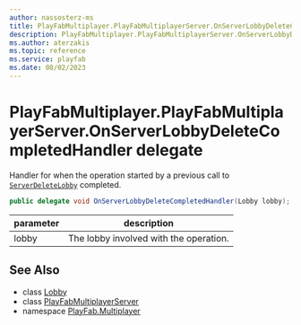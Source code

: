 ```yaml
---
author: nassosterz-ms
title: PlayFabMultiplayer.PlayFabMultiplayerServer.OnServerLobbyDeleteCompletedHandler
description: PlayFabMultiplayer.PlayFabMultiplayerServer.OnServerLobbyDeleteCompletedHandler
ms.author: aterzakis
ms.topic: reference
ms.service: playfab
ms.date: 08/02/2023
---
```


# PlayFabMultiplayer.PlayFabMultiplayerServer.OnServerLobbyDeleteCompletedHandler delegate

Handler for when the operation started by a previous call to [`ServerDeleteLobby`](./Lobby/ServerDeleteLobby.md) completed.

```csharp
public delegate void OnServerLobbyDeleteCompletedHandler(Lobby lobby);
```

| parameter | description |
| --- | --- |
| lobby | The lobby involved with the operation. |

## See Also

* class [Lobby](./Lobby.md)
* class [PlayFabMultiplayerServer](./PlayFabMultiplayer.PlayFabMultiplayerServer.md)
* namespace [PlayFab.Multiplayer](../PlayFabMultiplayerSDK.md)

